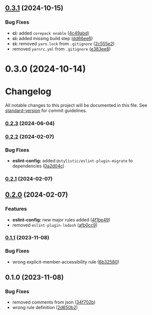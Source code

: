 

## [0.3.1](https://github.com/opendreamnet/eslint-config/compare/0.3.0...0.3.1) (2024-10-15)


### Bug Fixes

* **ci:** added `corepack enable` ([4c49abd](https://github.com/opendreamnet/eslint-config/commit/4c49abddd4e591fd2e64a53074a11946d5274b4a))
* **ci:** added missing build step ([dd66ee6](https://github.com/opendreamnet/eslint-config/commit/dd66ee6c4340e3b125f96429cc128233b8af2efd))
* **ci:** removed `yarn.lock` from `.gitignore` ([2c555e2](https://github.com/opendreamnet/eslint-config/commit/2c555e21b64623bf3fd9f6d421d85c499e4230bd))
* removed `yarnrc.yml` from `.gitignore` ([e383ee8](https://github.com/opendreamnet/eslint-config/commit/e383ee8334f1428c81df1b8c6bce5800a10fd2bb))

# 0.3.0 (2024-10-14)

# Changelog

All notable changes to this project will be documented in this file. See [standard-version](https://github.com/conventional-changelog/standard-version) for commit guidelines.

### [0.2.3](https://github.com/opendreamnet/monorepo/compare/eslint-config-v0.2.2...eslint-config-v0.2.3) (2024-06-04)

### [0.2.2](https://github.com/opendreamnet/monorepo/compare/eslint-config-v0.2.1...eslint-config-v0.2.2) (2024-02-07)


### Bug Fixes

* **eslint-config:** added `@stylistic/eslint-plugin-migrate` to dependencies ([0a2d04c](https://github.com/opendreamnet/monorepo/commit/0a2d04cd6a8b550ca524c4239f625da3622c4d36))

### [0.2.1](https://github.com/opendreamnet/monorepo/compare/eslint-config-v0.2.0...eslint-config-v0.2.1) (2024-02-07)

## [0.2.0](https://github.com/opendreamnet/monorepo/compare/eslint-config-v0.1.1...eslint-config-v0.2.0) (2024-02-07)


### Features

* **eslint-config:** new major rules added ([4f1be49](https://github.com/opendreamnet/monorepo/commit/4f1be492bec4dad218272dc9f29857a0e537a221))
* removed `eslint-plugin-lodash` ([afb0cc9](https://github.com/opendreamnet/monorepo/commit/afb0cc935c6b827170edee05b8dce70169813af2))

### [0.1.1](https://github.com/opendreamnet/monorepo/compare/eslint-config-v0.1.0...eslint-config-v0.1.1) (2023-11-08)


### Bug Fixes

* wrong explicit-member-accessibility rule ([6b32580](https://github.com/opendreamnet/monorepo/commit/6b325808164f53571bf970d94d04c2d72374a345))

## 0.1.0 (2023-11-08)


### Bug Fixes

* removed comments from json ([34f702b](https://github.com/opendreamnet/monorepo/commit/34f702b96f36ad227df93ca5376c2b6c83898596))
* wrong rule definition ([2d650b2](https://github.com/opendreamnet/monorepo/commit/2d650b24291413e9f595b5063b4dde61682a1147))
